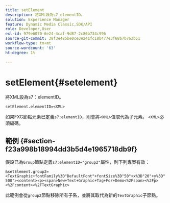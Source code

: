 ```yaml
---
title: setElement
description: 將XML設為s7 elementID。
solution: Experience Manager
feature: Dynamic Media Classic,SDK/API
role: Developer,User
exl-id: 979e6070-6e24-4caf-9d87-2c80b734c996
source-git-commit: 38f3e425be0ce3e241fc18b477e3f68b7b763b51
workflow-type: tm+mt
source-wordcount: '63'
ht-degree: 1%

---
```


# setElement{#setelement}

將XML設為s7：elementID。

`setElement.elementID=<XML>`

如果FXG節點元素已定義`s7:elementID`，則會將`<XML>`值取代為子元素。 `<XML>`必須編碼。

## 範例 {#section-f23a998b18994dd3b5d4e1965718db9f}

假設已為`Group`節點定義`s7:elementID="group2"`屬性，則下列專案有效：

`&setElement.group2=<TextGraphic+fontFamily%3D"DefaultFont"+fontSize%3D"50"+x%3D"20"+y%3D"500"><content><p><span>New+Text+Graphic+Tag+For+Demo<%2Fspan><%2Fp><%2Fcontent><%2FTextGraphic>`

此範例會從`group2`節點移除所有子系，並將其取代為新的`TextGraphic`子節點。
